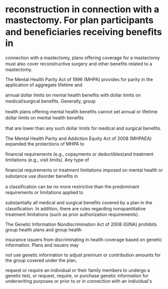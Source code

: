 # reconstruction in connection with a mastectomy. For plan participants and beneﬁciaries receiving beneﬁts in

connection with a mastectomy, plans oﬀering coverage for a mastectomy must also cover reconstructive surgery and other beneﬁts related to a mastectomy.

The Mental Health Parity Act of 1996 (MHPA) provides for parity in the application of aggregate lifetime and

annual dollar limits on mental health beneﬁts with dollar limits on medical/surgical beneﬁts. Generally, group

health plans oﬀering mental health beneﬁts cannot set annual or lifetime dollar limits on mental health beneﬁts

that are lower than any such dollar limits for medical and surgical beneﬁts.

The Mental Health Parity and Addiction Equity Act of 2008 (MHPAEA) expanded the protections of MHPA to

ﬁnancial requirements (e.g., copayments or deductibles)and treatment limitations (e.g., visit limits). Any type of

ﬁnancial requirements or treatment limitations imposed on mental health or substance use disorder beneﬁts in

a classiﬁcation can be no more restrictive than the predominant requirements or limitations applied to

substantially all medical and surgical beneﬁts covered by a plan in the classiﬁcation. In addition, there are rules regarding nonquantitative treatment limitations (such as prior authorization requirements).

The Genetic Information Nondiscrimination Act of 2008 (GINA) prohibits group health plans and group health

insurance issuers from discriminating in health coverage based on genetic information. Plans and issuers may

not use genetic information to adjust premium or contribution amounts for the group covered under the plan,

request or require an individual or their family members to undergo a genetic test, or request, require, or purchase genetic information for underwriting purposes or prior to or in connection with an individual's